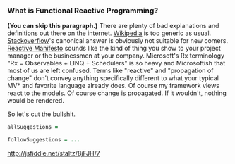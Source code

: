 ### What is Functional Reactive Programming?

**(You can skip this paragraph.)** There are plenty of bad explanations and definitions out there on the internet. [Wikipedia](https://en.wikipedia.org/wiki/Functional_reactive_programming) is too generic as usual. [Stackoverflow](http://stackoverflow.com/questions/1028250/what-is-functional-reactive-programming)'s canonical answer is obviously not suitable for new comers. [Reactive Manifesto](http://www.reactivemanifesto.org/) sounds like the kind of thing you show to your project manager or the businessmen at your company. Microsoft's Rx terminology "Rx = Observables + LINQ + Schedulers" is so heavy and Microsoftish that most of us are left confused. Terms like "reactive" and "propagation of change" don't convey anything specifically different to what your typical MV* and favorite language already does. Of course my framework views react to the models. Of course change is propagated. If it wouldn't, nothing would be rendered.

So let's cut the bullshit. 

```coffeescript
allSuggestions = 

followSuggestions = ...

```

http://jsfiddle.net/staltz/8jFJH/7